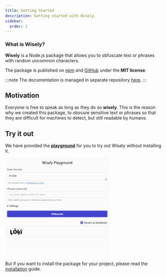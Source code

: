 ```yaml
---
title: Getting Started
description: Getting started with Wisely.
sidebar:
  order: 1
---
```


<h3>What is Wisely?</h3>

**Wisely** is a Node.js package that allows you to obfuscate text or phrases with random uncommon characters.

The package is published on [npm](https://www.npmjs.com/package/wisely) and [GitHub](https://github.com/fityannugroho/wisely) under the **MIT license**.

:::note
The documentation is managed in separate repository [here](https://github.com/fityannugroho/wisely-web).
:::

## Motivation

Everyone is free to speak as long as they do so **wisely**. This is the reason why we created this package, to obscure sensitive text or phrases so that they are difficult for machines to detect, but still readable by humans.

## Try it out

We have provided the [**playground**](/playground/) for you to try out Wisely without installing it.

<img src="/src/assets/ui.gif" alt="Wisely Web" width="335" height="314" />

But if you want to install the package for your project, please read the [installation](/guides/installation/) guide.
